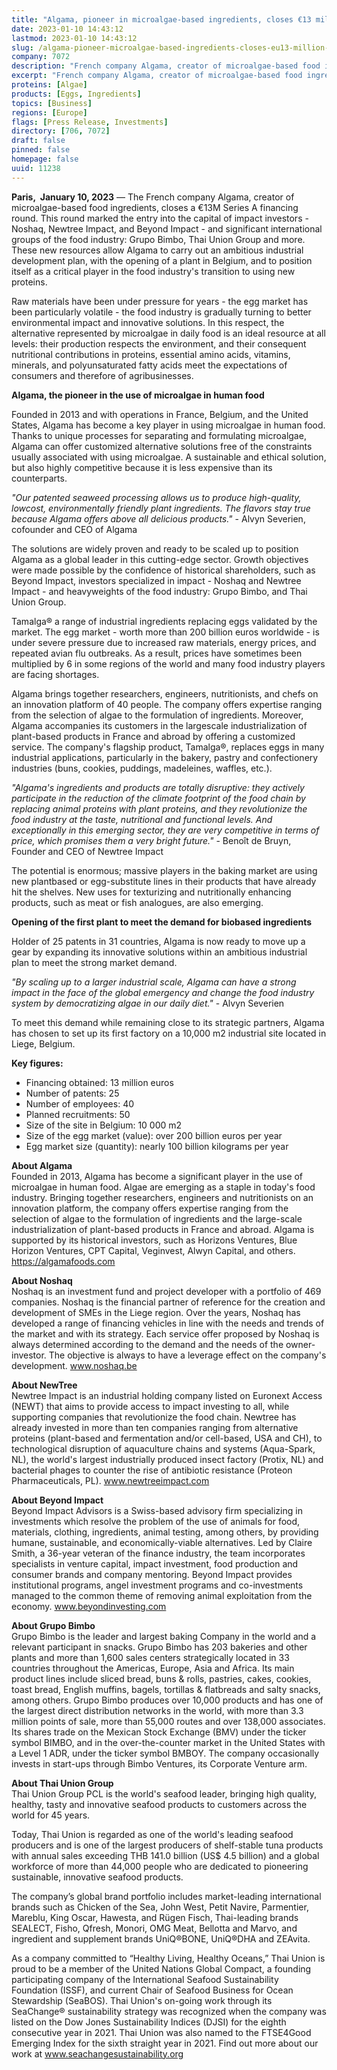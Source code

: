 ```yaml
---
title: "Algama, pioneer in microalgae-based ingredients, closes €13 million financing round to boost egg replacement"
date: 2023-01-10 14:43:12
lastmod: 2023-01-10 14:43:12
slug: /algama-pioneer-microalgae-based-ingredients-closes-eu13-million-financing-round-boost-egg
company: 7072
description: "French company Algama, creator of microalgae-based food ingredients, closes a €13M Series A financing round."
excerpt: "French company Algama, creator of microalgae-based food ingredients, closes a €13M Series A financing round."
proteins: [Algae]
products: [Eggs, Ingredients]
topics: [Business]
regions: [Europe]
flags: [Press Release, Investments]
directory: [706, 7072]
draft: false
pinned: false
homepage: false
uuid: 11238
---
```

<p><strong>Paris,  January 10, 2023</strong> — The French company Algama, creator of microalgae-based food ingredients, closes a €13M Series A financing round. This round marked the entry into the capital of impact investors - Noshaq, Newtree Impact, and Beyond Impact - and significant international groups of the food industry: Grupo Bimbo, Thai Union Group and more. These new resources allow Algama to carry out an ambitious industrial development plan, with the opening of a plant in Belgium, and to position itself as a critical player in the food industry's transition to using new proteins.</p>
<p>Raw materials have been under pressure for years - the egg market has been particularly volatile - the food industry is gradually turning to better environmental impact and innovative solutions. In this respect, the alternative represented by microalgae in daily food is an ideal resource at all levels: their production respects the environment, and their consequent nutritional contributions in proteins, essential amino acids, vitamins, minerals, and polyunsaturated fatty acids meet the expectations of consumers and therefore of agribusinesses.</p>
<p><strong>Algama, the pioneer in the use of microalgae in human food</strong></p>
<p>Founded in 2013 and with operations in France, Belgium, and the United States, Algama has become a key player in using microalgae in human food. Thanks to unique processes for separating and formulating microalgae, Algama can offer customized alternative solutions free of the constraints usually associated with using microalgae. A sustainable and ethical solution, but also highly competitive because it is less expensive than its counterparts.</p>
<p><em>"Our patented seaweed processing allows us to produce high-quality, lowcost, environmentally friendly plant ingredients. The flavors stay true because Algama offers above all delicious products."</em> - Alvyn Severien, cofounder and CEO of Algama</p>
<p>The solutions are widely proven and ready to be scaled up to position Algama as a global leader in this cutting-edge sector. Growth objectives were made possible by the confidence of historical shareholders, such as Beyond Impact, investors specialized in impact - Noshaq and Newtree Impact - and heavyweights of the food industry: Grupo Bimbo, and Thai Union Group.</p>
<p>Tamalga® a range of industrial ingredients replacing eggs validated by the market. The egg market - worth more than 200 billion euros worldwide - is under severe pressure due to increased raw materials, energy prices, and repeated avian flu outbreaks. As a result, prices have sometimes been multiplied by 6 in some regions of the world and many food industry players are facing shortages.</p>
<p>Algama brings together researchers, engineers, nutritionists, and chefs on an innovation platform of 40 people. The company offers expertise ranging from the selection of algae to the formulation of ingredients. Moreover, Algama accompanies its customers in the largescale industrialization of plant-based products in France and abroad by offering a customized service. The company's flagship product, Tamalga®, replaces eggs in many industrial applications, particularly in the bakery, pastry and confectionery industries (buns, cookies, puddings, madeleines, waffles, etc.).</p>
<p><em>"Algama's ingredients and products are totally disruptive: they actively participate in the reduction of the climate footprint of the food chain by replacing animal proteins with plant proteins, and they revolutionize the food industry at the taste, nutritional and functional levels. And exceptionally in this emerging sector, they are very competitive in terms of price, which promises them a very bright future."</em> - Benoît de Bruyn, Founder and CEO of Newtree Impact</p>
<p>The potential is enormous; massive players in the baking market are using new plantbased or egg-substitute lines in their products that have already hit the shelves. New uses for texturizing and nutritionally enhancing products, such as meat or fish analogues, are also emerging.</p>
<p><strong>Opening of the first plant to meet the demand for biobased ingredients</strong></p>
<p>Holder of 25 patents in 31 countries, Algama is now ready to move up a gear by expanding its innovative solutions within an ambitious industrial plan to meet the strong market demand.</p>
<p><em>"By scaling up to a larger industrial scale, Algama can have a strong impact in the face of the global emergency and change the food industry system by democratizing algae in our daily diet."</em> - Alvyn Severien</p>
<p>To meet this demand while remaining close to its strategic partners, Algama has chosen to set up its first factory on a 10,000 m2 industrial site located in Liege, Belgium.</p>
<p><strong>Key figures:</strong></p>
<ul>
<li>Financing obtained: 13 million euros</li>
<li>Number of patents: 25</li>
<li>Number of employees: 40</li>
<li>Planned recruitments: 50</li>
<li>Size of the site in Belgium: 10 000 m2</li>
<li>Size of the egg market (value): over 200 billion euros per year</li>
<li>Egg market size (quantity): nearly 100 billion kilograms per year</li>
</ul>
<p><strong>About Algama</strong><br />
Founded in 2013, Algama has become a significant player in the use of microalgae in human food. Algae are emerging as a staple in today's food industry. Bringing together researchers, engineers and nutritionists on an innovation platform, the company offers expertise ranging from the selection of algae to the formulation of ingredients and the large-scale industrialization of plant-based products in France and abroad. Algama is supported by its historical investors, such as Horizons Ventures, Blue Horizon Ventures, CPT Capital, Veginvest, Alwyn Capital, and others. <a href="https://algamafoods.com">https://algamafoods.com</a></p>
<p><strong>About Noshaq</strong><br />
Noshaq is an investment fund and project developer with a portfolio of 469 companies. Noshaq is the financial partner of reference for the creation and development of SMEs in the Liege region. Over the years, Noshaq has developed a range of financing vehicles in line with the needs and trends of the market and with its strategy. Each service offer proposed by Noshaq is always determined according to the demand and the needs of the owner-investor. The objective is always to have a leverage effect on the company's development. <a href="http://www.noshaq.be">www.noshaq.be</a></p>
<p><strong>About NewTree</strong><br />
Newtree Impact is an industrial holding company listed on Euronext Access (NEWT) that aims to provide access to impact investing to all, while supporting companies that revolutionize the food chain. Newtree has already invested in more than ten companies ranging from alternative proteins (plant-based and fermentation and/or cell-based, USA and CH), to technological disruption of aquaculture chains and systems (Aqua-Spark, NL), the world's largest industrially produced insect factory (Protix, NL) and bacterial phages to counter the rise of antibiotic resistance (Proteon Pharmaceuticals, PL). <a href="http://www.newtreeimpact.com">www.newtreeimpact.com</a></p>
<p><strong>About Beyond Impact</strong><br />
Beyond Impact Advisors is a Swiss-based advisory firm specializing in investments which resolve the problem of the use of animals for food, materials, clothing, ingredients, animal testing, among others, by providing humane, sustainable, and economically-viable alternatives. Led by Claire Smith, a 36-year veteran of the finance industry, the team incorporates specialists in venture capital, impact investment, food production and consumer brands and company mentoring. Beyond Impact provides institutional programs, angel investment programs and co-investments managed to the common theme of removing animal exploitation from the economy. <a href="http://www.beyondinvesting.com">www.beyondinvesting.com</a></p>
<p><strong>About Grupo Bimbo</strong><br />
Grupo Bimbo is the leader and largest baking Company in the world and a relevant participant in snacks. Grupo Bimbo has 203 bakeries and other plants and more than 1,600 sales centers strategically located in 33 countries throughout the Americas, Europe, Asia and Africa. Its main product lines include sliced bread, buns & rolls, pastries, cakes, cookies, toast bread, English muffins, bagels, tortillas & flatbreads and salty snacks, among others. Grupo Bimbo produces over 10,000 products and has one of the largest direct distribution networks in the world, with more than 3.3 million points of sale, more than 55,000 routes and over 138,000 associates. Its shares trade on the Mexican Stock Exchange (BMV) under the ticker symbol BIMBO, and in the over-the-counter market in the United States with a Level 1 ADR, under the ticker symbol BMBOY. The company occasionally invests in start-ups through Bimbo Ventures, its Corporate Venture arm.</p>
<p><strong>About Thai Union Group</strong><br />
Thai Union Group PCL is the world's seafood leader, bringing high quality, healthy, tasty and innovative seafood products to customers across the world for 45 years.</p>
<p>Today, Thai Union is regarded as one of the world's leading seafood producers and is one of the largest producers of shelf-stable tuna products with annual sales exceeding THB 141.0 billion (US$ 4.5 billion) and a global workforce of more than 44,000 people who are dedicated to pioneering sustainable, innovative seafood products.</p>
<p>The company’s global brand portfolio includes market-leading international brands such as Chicken of the Sea, John West, Petit Navire, Parmentier, Mareblu, King Oscar, Hawesta, and Rügen Fisch, Thai-leading brands SEALECT, Fisho, Qfresh, Monori, OMG Meat, Bellotta and Marvo, and ingredient and supplement brands UniQ®BONE, UniQ®DHA and ZEAvita.</p>
<p>As a company committed to “Healthy Living, Healthy Oceans,” Thai Union is proud to be a member of the United Nations Global Compact, a founding participating company of the International Seafood Sustainability Foundation (ISSF), and current Chair of Seafood Business for Ocean Stewardship (SeaBOS). Thai Union's on-going work through its SeaChange® sustainability strategy was recognized when the company was listed on the Dow Jones Sustainability Indices (DJSI) for the eighth consecutive year in 2021. Thai Union was also named to the FTSE4Good Emerging Index for the sixth straight year in 2021. Find out more about our work at <a href="http://www.seachangesustainability.org">www.seachangesustainability.org</a></p>
